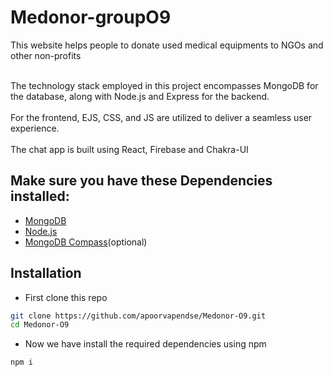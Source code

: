 # Medonor-groupO9
This website helps people to donate used medical equipments to NGOs and other non-profits

\
The technology stack employed in this project encompasses MongoDB for the database, along with Node.js and Express for the backend.
\
\
For the frontend, EJS, CSS, and JS are utilized to deliver a seamless user experience.
\
\
The chat app is built using React, Firebase and Chakra-UI



## Make sure you have these Dependencies installed:
- [MongoDB](https://www.mongodb.com/docs/manual/administration/install-community/)
- [Node.js](https://nodejs.org/en/download)
- [MongoDB Compass](https://www.mongodb.com/try/download/compass)(optional)

## Installation

-  First clone this repo

```bash
git clone https://github.com/apoorvapendse/Medonor-O9.git
cd Medonor-O9
```
- Now we have install the required dependencies using npm
```bash
npm i 
```
